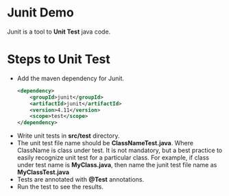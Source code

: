 # Junit Demo

Junit is a tool to **Unit Test** java code.

# Steps to Unit Test

* Add the maven dependency for Junit.  
	```xml
	<dependency>
		<groupId>junit</groupId>
		<artifactId>junit</artifactId>
		<version>4.11</version>
		<scope>test</scope>
	</dependency>
	```
* Write unit tests in **src/test** directory.
* The unit test file name should be **ClassNameTest.java**. Where ClassName is class under test. It is not mandatory, but a best practice to easily recognize unit test for a particular class. For example, if class under test name is **MyClass.java**, then name the junit test file name as **MyClassTest.java**
* Tests are annotated with **@Test** annotations.
* Run the test to see the results.